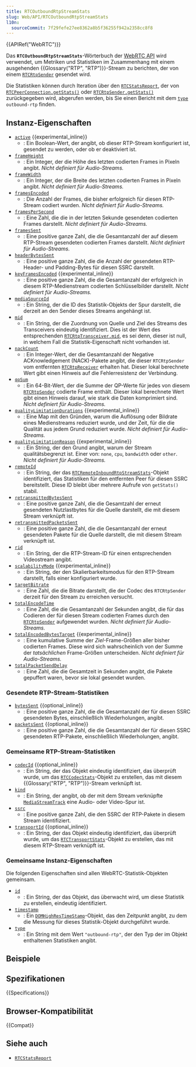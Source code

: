 ```yaml
---
title: RTCOutboundRtpStreamStats
slug: Web/API/RTCOutboundRtpStreamStats
l10n:
  sourceCommit: 7f29fefe27ee8362a8b5f36255f942a2358cc8f8
---
```


{{APIRef("WebRTC")}}

Das **`RTCOutboundRtpStreamStats`**-Wörterbuch der [WebRTC API](/de/docs/Web/API/WebRTC_API) wird verwendet, um Metriken und Statistiken im Zusammenhang mit einem ausgehenden {{Glossary("RTP", "RTP")}}-Stream zu berichten, der von einem [`RTCRtpSender`](/de/docs/Web/API/RTCRtpSender) gesendet wird.

Die Statistiken können durch Iteration über den [`RTCStatsReport`](/de/docs/Web/API/RTCStatsReport), der von [`RTCPeerConnection.getStats()`](/de/docs/Web/API/RTCPeerConnection/getStats) oder [`RTCRtpSender.getStats()`](/de/docs/Web/API/RTCRtpSender/getStats) zurückgegeben wird, abgerufen werden, bis Sie einen Bericht mit dem [`type`](#type) `outbound-rtp` finden.

## Instanz-Eigenschaften

- [`active`](/de/docs/Web/API/RTCOutboundRtpStreamStats/active) {{experimental_inline}}
  - : Ein Boolean-Wert, der angibt, ob dieser RTP-Stream konfiguriert ist, gesendet zu werden, oder ob er deaktiviert ist.
- [`frameHeight`](/de/docs/Web/API/RTCOutboundRtpStreamStats/frameHeight)
  - : Ein Integer, der die Höhe des letzten codierten Frames in Pixeln angibt.
    _Nicht definiert für Audio-Streams._
- [`frameWidth`](/de/docs/Web/API/RTCOutboundRtpStreamStats/frameWidth)
  - : Ein Integer, der die Breite des letzten codierten Frames in Pixeln angibt.
    _Nicht definiert für Audio-Streams._
- [`framesEncoded`](/de/docs/Web/API/RTCOutboundRtpStreamStats/framesEncoded)
  - : Die Anzahl der Frames, die bisher erfolgreich für diesen RTP-Stream codiert wurden.
    _Nicht definiert für Audio-Streams._
- [`framesPerSecond`](/de/docs/Web/API/RTCOutboundRtpStreamStats/framesPerSecond)
  - : Eine Zahl, die die in der letzten Sekunde gesendeten codierten Frames darstellt.
    _Nicht definiert für Audio-Streams._
- [`framesSent`](/de/docs/Web/API/RTCOutboundRtpStreamStats/framesSent)
  - : Eine positive ganze Zahl, die die Gesamtanzahl der auf diesem RTP-Stream gesendeten codierten Frames darstellt.
    _Nicht definiert für Audio-Streams._
- [`headerBytesSent`](/de/docs/Web/API/RTCOutboundRtpStreamStats/headerBytesSent)
  - : Eine positive ganze Zahl, die die Anzahl der gesendeten RTP-Header- und Padding-Bytes für diesen SSRC darstellt.
- [`keyFramesEncoded`](/de/docs/Web/API/RTCOutboundRtpStreamStats/keyFramesEncoded) {{experimental_inline}}
  - : Eine positive ganze Zahl, die die Gesamtanzahl der erfolgreich in diesem RTP-Medienstream codierten Schlüsselbilder darstellt.
    _Nicht definiert für Audio-Streams._
- [`mediaSourceId`](/de/docs/Web/API/RTCOutboundRtpStreamStats/mediaSourceId)
  - : Ein String, der die ID des Statistik-Objekts der Spur darstellt, die derzeit an den Sender dieses Streams angehängt ist.
- [`mid`](/de/docs/Web/API/RTCOutboundRtpStreamStats/mid)
  - : Ein String, der die Zuordnung von Quelle und Ziel des Streams des Transceivers eindeutig identifiziert.
    Dies ist der Wert des entsprechenden [`RTCRtpTransceiver.mid`](/de/docs/Web/API/RTCRtpTransceiver/mid), es sei denn, dieser ist null, in welchem Fall die Statistik-Eigenschaft nicht vorhanden ist.
- [`nackCount`](/de/docs/Web/API/RTCOutboundRtpStreamStats/nackCount)
  - : Ein Integer-Wert, der die Gesamtanzahl der Negative ACKnowledgement (NACK)-Pakete angibt, die dieser `RTCRtpSender` vom entfernten [`RTCRtpReceiver`](/de/docs/Web/API/RTCRtpReceiver) erhalten hat.
    Dieser lokal berechnete Wert gibt einen Hinweis auf die Fehlerresistenz der Verbindung.
- [`qpSum`](/de/docs/Web/API/RTCOutboundRtpStreamStats/qpSum)
  - : Ein 64-Bit-Wert, der die Summe der QP-Werte für jedes von diesem [`RTCRtpSender`](/de/docs/Web/API/RTCRtpSender) codierte Frame enthält.
    Dieser lokal berechnete Wert gibt einen Hinweis darauf, wie stark die Daten komprimiert sind.
    _Nicht definiert für Audio-Streams._
- [`qualityLimitationDurations`](/de/docs/Web/API/RTCOutboundRtpStreamStats/qualityLimitationDurations) {{experimental_inline}}
  - : Eine Map mit den Gründen, warum die Auflösung oder Bildrate eines Medienstreams reduziert wurde, und der Zeit, für die die Qualität aus jedem Grund reduziert wurde.
    _Nicht definiert für Audio-Streams._
- [`qualityLimitationReason`](/de/docs/Web/API/RTCOutboundRtpStreamStats/qualityLimitationReason) {{experimental_inline}}
  - : Ein String, der den Grund angibt, warum der Stream qualitätsbegrenzt ist.
    Einer von: `none`, `cpu`, `bandwidth` oder `other`.
    _Nicht definiert für Audio-Streams._
- [`remoteId`](/de/docs/Web/API/RTCOutboundRtpStreamStats/remoteId)
  - : Ein String, der das [`RTCRemoteInboundRtpStreamStats`](/de/docs/Web/API/RTCRemoteInboundRtpStreamStats)-Objekt identifiziert, das Statistiken für den entfernten Peer für diesen SSRC bereitstellt.
    Diese ID bleibt über mehrere Aufrufe von `getStats()` stabil.
- [`retransmittedBytesSent`](/de/docs/Web/API/RTCOutboundRtpStreamStats/retransmittedBytesSent)
  - : Eine positive ganze Zahl, die die Gesamtzahl der erneut gesendeten Nutzlastbytes für die Quelle darstellt, die mit diesem Stream verknüpft ist.
- [`retransmittedPacketsSent`](/de/docs/Web/API/RTCOutboundRtpStreamStats/retransmittedPacketsSent)
  - : Eine positive ganze Zahl, die die Gesamtanzahl der erneut gesendeten Pakete für die Quelle darstellt, die mit diesem Stream verknüpft ist.
- [`rid`](/de/docs/Web/API/RTCOutboundRtpStreamStats/rid)
  - : Ein String, der die RTP-Stream-ID für einen entsprechenden Videostream angibt.
- [`scalabilityMode`](/de/docs/Web/API/RTCOutboundRtpStreamStats/scalabilityMode) {{experimental_inline}}
  - : Ein String, der den Skalierbarkeitsmodus für den RTP-Stream darstellt, falls einer konfiguriert wurde.
- [`targetBitrate`](/de/docs/Web/API/RTCOutboundRtpStreamStats/targetBitrate)
  - : Eine Zahl, die die Bitrate darstellt, die der Codec des `RTCRtpSender` derzeit für den Stream zu erreichen versucht.
- [`totalEncodeTime`](/de/docs/Web/API/RTCOutboundRtpStreamStats/totalEncodeTime)
  - : Eine Zahl, die die Gesamtanzahl der Sekunden angibt, die für das Codieren der für diesen Stream codierten Frames durch den [`RTCRtpSender`](/de/docs/Web/API/RTCRtpSender) aufgewendet wurden.
    _Nicht definiert für Audio-Streams._
- [`totalEncodedBytesTarget`](/de/docs/Web/API/RTCOutboundRtpStreamStats/totalEncodedBytesTarget) {{experimental_inline}}
  - : Eine kumulative Summe der _Ziel_-Frame-Größen aller bisher codierten Frames.
    Diese wird sich wahrscheinlich von der Summe der _tatsächlichen_ Frame-Größen unterscheiden.
    _Nicht definiert für Audio-Streams._
- [`totalPacketSendDelay`](/de/docs/Web/API/RTCOutboundRtpStreamStats/totalPacketSendDelay)
  - : Eine Zahl, die die Gesamtzeit in Sekunden angibt, die Pakete gepuffert waren, bevor sie lokal gesendet wurden.

### Gesendete RTP-Stream-Statistiken

<!-- RTCSentRtpStreamStats -->

- [`bytesSent`](/de/docs/Web/API/RTCOutboundRtpStreamStats/bytesSent) {{optional_inline}}
  - : Eine positive ganze Zahl, die die Gesamtanzahl der für diesen SSRC gesendeten Bytes, einschließlich Wiederholungen, angibt. <!-- [RFC3550] section 6.4.1 -->
- [`packetsSent`](/de/docs/Web/API/RTCOutboundRtpStreamStats/packetsSent) {{optional_inline}}
  - : Eine positive ganze Zahl, die die Gesamtanzahl der für diesen SSRC gesendeten RTP-Pakete, einschließlich Wiederholungen, angibt. <!-- [RFC3550] section 6.4.1 -->

### Gemeinsame RTP-Stream-Statistiken

<!-- RTCRtpStreamStats -->

- [`codecId`](/de/docs/Web/API/RTCOutboundRtpStreamStats/codecId) {{optional_inline}}
  - : Ein String, der das Objekt eindeutig identifiziert, das überprüft wurde, um das [`RTCCodecStats`](/de/docs/Web/API/RTCCodecStats)-Objekt zu erstellen, das mit diesem {{Glossary("RTP", "RTP")}}-Stream verknüpft ist.
- [`kind`](/de/docs/Web/API/RTCOutboundRtpStreamStats/kind)
  - : Ein String, der angibt, ob der mit dem Stream verknüpfte [`MediaStreamTrack`](/de/docs/Web/API/MediaStreamTrack) eine Audio- oder Video-Spur ist.
- [`ssrc`](/de/docs/Web/API/RTCOutboundRtpStreamStats/ssrc)
  - : Eine positive ganze Zahl, die den SSRC der RTP-Pakete in diesem Stream identifiziert.
- [`transportId`](/de/docs/Web/API/RTCOutboundRtpStreamStats/transportId) {{optional_inline}}
  - : Ein String, der das Objekt eindeutig identifiziert, das überprüft wurde, um das [`RTCTransportStats`](/de/docs/Web/API/RTCTransportStats)-Objekt zu erstellen, das mit diesem RTP-Stream verknüpft ist.

### Gemeinsame Instanz-Eigenschaften

Die folgenden Eigenschaften sind allen WebRTC-Statistik-Objekten gemeinsam.

<!-- RTCStats -->

- [`id`](/de/docs/Web/API/RTCOutboundRtpStreamStats/id)
  - : Ein String, der das Objekt, das überwacht wird, um diese Statistik zu erstellen, eindeutig identifiziert.
- [`timestamp`](/de/docs/Web/API/RTCOutboundRtpStreamStats/timestamp)
  - : Ein [`DOMHighResTimeStamp`](/de/docs/Web/API/DOMHighResTimeStamp)-Objekt, das den Zeitpunkt angibt, zu dem die Messung für dieses Statistik-Objekt durchgeführt wurde.
- [`type`](/de/docs/Web/API/RTCOutboundRtpStreamStats/type)
  - : Ein String mit dem Wert `"outbound-rtp"`, der den Typ der im Objekt enthaltenen Statistiken angibt.

## Beispiele

## Spezifikationen

{{Specifications}}

## Browser-Kompatibilität

{{Compat}}

## Siehe auch

- [`RTCStatsReport`](/de/docs/Web/API/RTCStatsReport)
